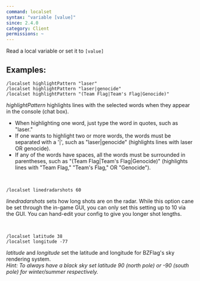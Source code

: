 ```yaml
---
command: localset
syntax: "variable [value]"
since: 2.4.0
category: Client
permissions: ~
---
```


Read a local variable or set it to `[value]`

## Examples:
```
/localset highlightPattern "laser"
/localset highlightPattern "laser|genocide"
/localset highlightPattern "(Team Flag|Team's Flag|Genocide)"
```
*highlightPattern* highlights lines with the selected words when they appear in the console (chat box).
- When highlighting one word, just type the word in quotes, such as "laser."
- If one wants to highlight two or more words, the words must be separated with a '|', such as "laser|genocide" (highlights lines with laser OR genocide).
- If any of the words have spaces, all the words must be surrounded in parentheses, such as "(Team Flag|Team's Flag|Genocide)" (highlights lines with "Team Flag," "Team's Flag," OR "Genocide").

&nbsp;
```
/localset linedradarshots 60
```
*linedradarshots* sets how long shots are on the radar. While this option cane be set through the in-game GUI, you can only set this setting up to 10 via the GUI. You can hand-edit your config to give you longer shot lengths.

&nbsp;
```
/localset latitude 38
/localset longitude -77
```
*latitude* and *longitude* set the latitude and longitude for BZFlag's sky rendering system.  
*Hint: To always have a black sky set latitude 90 (north pole) or -90 (south pole) for winter/summer respectively.*
